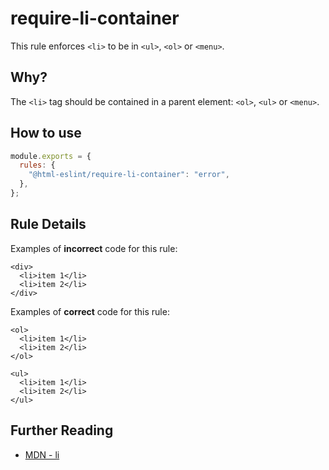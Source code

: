 # require-li-container

This rule enforces `<li>` to be in `<ul>`, `<ol>` or `<menu>`.

## Why?

The `<li>` tag should be contained in a parent element: `<ol>`, `<ul>` or `<menu>`.

## How to use

```js,.eslintrc.js
module.exports = {
  rules: {
    "@html-eslint/require-li-container": "error",
  },
};
```

## Rule Details

Examples of **incorrect** code for this rule:

```html,incorrect
<div>
  <li>item 1</li>
  <li>item 2</li>
</div>
```

Examples of **correct** code for this rule:

```html,correct
<ol>
  <li>item 1</li>
  <li>item 2</li>
</ol>

<ul>
  <li>item 1</li>
  <li>item 2</li>
</ul>
```

## Further Reading

- [MDN - li](https://developer.mozilla.org/en-US/docs/Web/HTML/Element/li)
